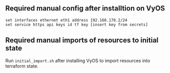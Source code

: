 ## Required manual config after installtion on VyOS
```
set interfaces ethernet eth1 address 192.168.178.2/24
set service https api keys id tf key [insert key from secrets]
```

## Required manual imports of resources to initial state
Run `initial_import.sh` after installing VyOS to import resources into terraform state.
